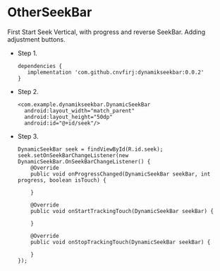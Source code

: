 # OtherSeekBar
First Start Seek
Vertical, with progress and reverse SeekBar. Adding adjustment buttons.

  - Step 1.

        dependencies {
           implementation 'com.github.cnvfirj:dynamikseekbar:0.0.2'
        }
     
  - Step 2.
  
        <com.example.dynamikseekbar.DynamicSeekBar
          android:layout_width="match_parent"
          android:layout_height="50dp"
          android:id="@+id/seek"/>
          
  - Step 3.

        DynamicSeekBar seek = findViewById(R.id.seek);
        seek.setOnSeekBarChangeListener(new DynamicSeekBar.OnSeekBarChangeListener() {
            @Override
            public void onProgressChanged(DynamicSeekBar seekBar, int progress, boolean isTouch) {
                
            }

            @Override
            public void onStartTrackingTouch(DynamicSeekBar seekBar) {

            }

            @Override
            public void onStopTrackingTouch(DynamicSeekBar seekBar) {

            }
        });

